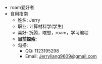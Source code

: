 - roam爱好者
- 食用指南
    - 姓名: Jerry
    - 职业: 计算材料学(学生)
    - 喜好: 折腾，瞎想，roam，学习编程
    - **[目前探索](目前探索.md):** 
    - 勾搭:
        - QQ: 1123195298
        - Email: Jerryliang9609@gmail.com
